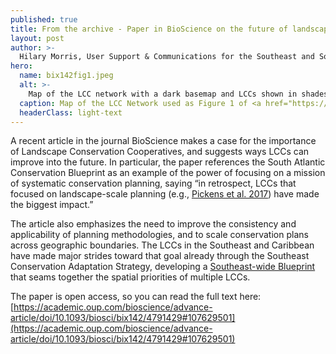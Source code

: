 ```yaml
---
published: true
title: From the archive - Paper in BioScience on the future of landscape conservation
layout: post
author: >-
  Hilary Morris, User Support & Communications for the Southeast and South Atlantic Blueprints
hero:
  name: bix142fig1.jpeg
  alt: >-
    Map of the LCC network with a dark basemap and LCCs shown in shades of teal with white labels.
  caption: Map of the LCC Network used as Figure 1 of <a href="https://academic.oup.com/bioscience/advance-article/doi/10.1093/biosci/bix142/4791429#107629501">the paper</a>.
  headerClass: light-text
---
```

A recent article in the journal BioScience makes a case for the importance of Landscape Conservation Cooperatives, and suggests ways LCCs can improve into the future. In particular, the paper references the South Atlantic Conservation Blueprint as an example of the power of focusing on a mission of systematic conservation planning, saying “in retrospect, LCCs that focused on landscape-scale planning (e.g., [Pickens et al. 2017](http://www.fwspubs.org/doi/10.3996/062016-JFWM-044?code=ufws-site)) have made the biggest impact.”<!--more-->

The article also emphasizes the need to improve the consistency and applicability of planning methodologies, and to scale conservation plans across geographic boundaries. The LCCs in the Southeast and Caribbean have made major strides toward that goal already through the Southeast Conservation Adaptation Strategy, developing a [Southeast-wide Blueprint](http://secassoutheast.org/blueprint) that seams together the spatial priorities of multiple LCCs.

The paper is open access, so you can read the full text here: [https://academic.oup.com/bioscience/advance-article/doi/10.1093/biosci/bix142/4791429#107629501](https://academic.oup.com/bioscience/advance-article/doi/10.1093/biosci/bix142/4791429#107629501)
